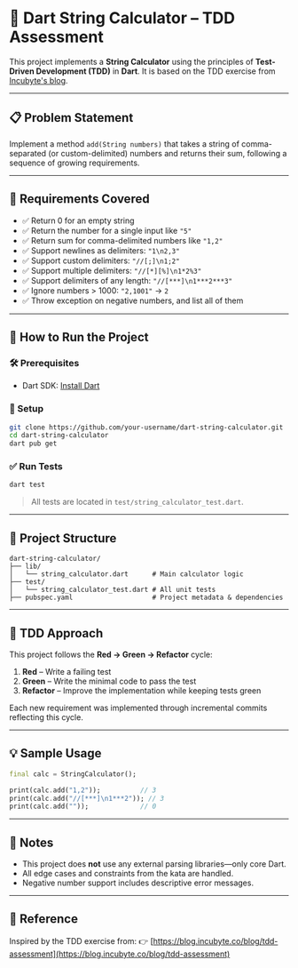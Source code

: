 # 🧪 Dart String Calculator – TDD Assessment

This project implements a **String Calculator** using the principles of **Test-Driven Development (TDD)** in **Dart**. It is based on the TDD exercise from [Incubyte's blog](https://blog.incubyte.co/blog/tdd-assessment/).

---

## 📋 Problem Statement

Implement a method `add(String numbers)` that takes a string of comma-separated (or custom-delimited) numbers and returns their sum, following a sequence of growing requirements.

---

## 🔧 Requirements Covered

* ✅ Return 0 for an empty string
* ✅ Return the number for a single input like `"5"`
* ✅ Return sum for comma-delimited numbers like `"1,2"`
* ✅ Support newlines as delimiters: `"1\n2,3"`
* ✅ Support custom delimiters: `"//[;]\n1;2"`
* ✅ Support multiple delimiters: `"//[*][%]\n1*2%3"`
* ✅ Support delimiters of any length: `"//[***]\n1***2***3"`
* ✅ Ignore numbers > 1000: `"2,1001"` → `2`
* ✅ Throw exception on negative numbers, and list all of them

---

## 🧪 How to Run the Project

### 🛠 Prerequisites

* Dart SDK: [Install Dart](https://dart.dev/get-dart)

### 🚀 Setup

```bash
git clone https://github.com/your-username/dart-string-calculator.git
cd dart-string-calculator
dart pub get
```

### ✅ Run Tests

```bash
dart test
```

> All tests are located in `test/string_calculator_test.dart`.

---

## 📁 Project Structure

```
dart-string-calculator/
├── lib/
│   └── string_calculator.dart      # Main calculator logic
├── test/
│   └── string_calculator_test.dart # All unit tests
├── pubspec.yaml                    # Project metadata & dependencies
```

---

## 🧪 TDD Approach

This project follows the **Red → Green → Refactor** cycle:

1. **Red** – Write a failing test
2. **Green** – Write the minimal code to pass the test
3. **Refactor** – Improve the implementation while keeping tests green

Each new requirement was implemented through incremental commits reflecting this cycle.

---

## 💡 Sample Usage

```dart
final calc = StringCalculator();

print(calc.add("1,2"));          // 3
print(calc.add("//[***]\n1***2")); // 3
print(calc.add(""));             // 0
```

---

## 📌 Notes

* This project does **not** use any external parsing libraries—only core Dart.
* All edge cases and constraints from the kata are handled.
* Negative number support includes descriptive error messages.

---

## 📖 Reference

Inspired by the TDD exercise from:
👉 [https://blog.incubyte.co/blog/tdd-assessment](https://blog.incubyte.co/blog/tdd-assessment)
